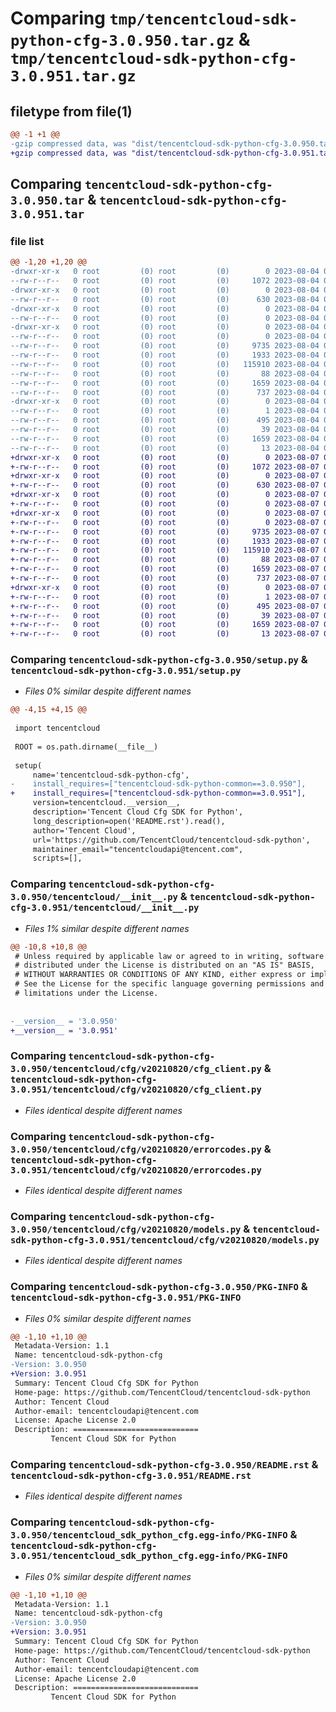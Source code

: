 # Comparing `tmp/tencentcloud-sdk-python-cfg-3.0.950.tar.gz` & `tmp/tencentcloud-sdk-python-cfg-3.0.951.tar.gz`

## filetype from file(1)

```diff
@@ -1 +1 @@
-gzip compressed data, was "dist/tencentcloud-sdk-python-cfg-3.0.950.tar", last modified: Fri Aug  4 00:22:19 2023, max compression
+gzip compressed data, was "dist/tencentcloud-sdk-python-cfg-3.0.951.tar", last modified: Mon Aug  7 00:21:55 2023, max compression
```

## Comparing `tencentcloud-sdk-python-cfg-3.0.950.tar` & `tencentcloud-sdk-python-cfg-3.0.951.tar`

### file list

```diff
@@ -1,20 +1,20 @@
-drwxr-xr-x   0 root         (0) root         (0)        0 2023-08-04 00:22:19.000000 tencentcloud-sdk-python-cfg-3.0.950/
--rw-r--r--   0 root         (0) root         (0)     1072 2023-08-04 00:22:19.000000 tencentcloud-sdk-python-cfg-3.0.950/setup.py
-drwxr-xr-x   0 root         (0) root         (0)        0 2023-08-04 00:22:19.000000 tencentcloud-sdk-python-cfg-3.0.950/tencentcloud/
--rw-r--r--   0 root         (0) root         (0)      630 2023-08-04 00:22:19.000000 tencentcloud-sdk-python-cfg-3.0.950/tencentcloud/__init__.py
-drwxr-xr-x   0 root         (0) root         (0)        0 2023-08-04 00:22:19.000000 tencentcloud-sdk-python-cfg-3.0.950/tencentcloud/cfg/
--rw-r--r--   0 root         (0) root         (0)        0 2023-08-04 00:22:19.000000 tencentcloud-sdk-python-cfg-3.0.950/tencentcloud/cfg/__init__.py
-drwxr-xr-x   0 root         (0) root         (0)        0 2023-08-04 00:22:19.000000 tencentcloud-sdk-python-cfg-3.0.950/tencentcloud/cfg/v20210820/
--rw-r--r--   0 root         (0) root         (0)        0 2023-08-04 00:22:19.000000 tencentcloud-sdk-python-cfg-3.0.950/tencentcloud/cfg/v20210820/__init__.py
--rw-r--r--   0 root         (0) root         (0)     9735 2023-08-04 00:22:19.000000 tencentcloud-sdk-python-cfg-3.0.950/tencentcloud/cfg/v20210820/cfg_client.py
--rw-r--r--   0 root         (0) root         (0)     1933 2023-08-04 00:22:19.000000 tencentcloud-sdk-python-cfg-3.0.950/tencentcloud/cfg/v20210820/errorcodes.py
--rw-r--r--   0 root         (0) root         (0)   115910 2023-08-04 00:22:19.000000 tencentcloud-sdk-python-cfg-3.0.950/tencentcloud/cfg/v20210820/models.py
--rw-r--r--   0 root         (0) root         (0)       88 2023-08-04 00:22:19.000000 tencentcloud-sdk-python-cfg-3.0.950/setup.cfg
--rw-r--r--   0 root         (0) root         (0)     1659 2023-08-04 00:22:19.000000 tencentcloud-sdk-python-cfg-3.0.950/PKG-INFO
--rw-r--r--   0 root         (0) root         (0)      737 2023-08-04 00:22:19.000000 tencentcloud-sdk-python-cfg-3.0.950/README.rst
-drwxr-xr-x   0 root         (0) root         (0)        0 2023-08-04 00:22:19.000000 tencentcloud-sdk-python-cfg-3.0.950/tencentcloud_sdk_python_cfg.egg-info/
--rw-r--r--   0 root         (0) root         (0)        1 2023-08-04 00:22:19.000000 tencentcloud-sdk-python-cfg-3.0.950/tencentcloud_sdk_python_cfg.egg-info/dependency_links.txt
--rw-r--r--   0 root         (0) root         (0)      495 2023-08-04 00:22:19.000000 tencentcloud-sdk-python-cfg-3.0.950/tencentcloud_sdk_python_cfg.egg-info/SOURCES.txt
--rw-r--r--   0 root         (0) root         (0)       39 2023-08-04 00:22:19.000000 tencentcloud-sdk-python-cfg-3.0.950/tencentcloud_sdk_python_cfg.egg-info/requires.txt
--rw-r--r--   0 root         (0) root         (0)     1659 2023-08-04 00:22:19.000000 tencentcloud-sdk-python-cfg-3.0.950/tencentcloud_sdk_python_cfg.egg-info/PKG-INFO
--rw-r--r--   0 root         (0) root         (0)       13 2023-08-04 00:22:19.000000 tencentcloud-sdk-python-cfg-3.0.950/tencentcloud_sdk_python_cfg.egg-info/top_level.txt
+drwxr-xr-x   0 root         (0) root         (0)        0 2023-08-07 00:21:55.000000 tencentcloud-sdk-python-cfg-3.0.951/
+-rw-r--r--   0 root         (0) root         (0)     1072 2023-08-07 00:21:55.000000 tencentcloud-sdk-python-cfg-3.0.951/setup.py
+drwxr-xr-x   0 root         (0) root         (0)        0 2023-08-07 00:21:55.000000 tencentcloud-sdk-python-cfg-3.0.951/tencentcloud/
+-rw-r--r--   0 root         (0) root         (0)      630 2023-08-07 00:21:55.000000 tencentcloud-sdk-python-cfg-3.0.951/tencentcloud/__init__.py
+drwxr-xr-x   0 root         (0) root         (0)        0 2023-08-07 00:21:55.000000 tencentcloud-sdk-python-cfg-3.0.951/tencentcloud/cfg/
+-rw-r--r--   0 root         (0) root         (0)        0 2023-08-07 00:21:55.000000 tencentcloud-sdk-python-cfg-3.0.951/tencentcloud/cfg/__init__.py
+drwxr-xr-x   0 root         (0) root         (0)        0 2023-08-07 00:21:55.000000 tencentcloud-sdk-python-cfg-3.0.951/tencentcloud/cfg/v20210820/
+-rw-r--r--   0 root         (0) root         (0)        0 2023-08-07 00:21:55.000000 tencentcloud-sdk-python-cfg-3.0.951/tencentcloud/cfg/v20210820/__init__.py
+-rw-r--r--   0 root         (0) root         (0)     9735 2023-08-07 00:21:55.000000 tencentcloud-sdk-python-cfg-3.0.951/tencentcloud/cfg/v20210820/cfg_client.py
+-rw-r--r--   0 root         (0) root         (0)     1933 2023-08-07 00:21:55.000000 tencentcloud-sdk-python-cfg-3.0.951/tencentcloud/cfg/v20210820/errorcodes.py
+-rw-r--r--   0 root         (0) root         (0)   115910 2023-08-07 00:21:55.000000 tencentcloud-sdk-python-cfg-3.0.951/tencentcloud/cfg/v20210820/models.py
+-rw-r--r--   0 root         (0) root         (0)       88 2023-08-07 00:21:55.000000 tencentcloud-sdk-python-cfg-3.0.951/setup.cfg
+-rw-r--r--   0 root         (0) root         (0)     1659 2023-08-07 00:21:55.000000 tencentcloud-sdk-python-cfg-3.0.951/PKG-INFO
+-rw-r--r--   0 root         (0) root         (0)      737 2023-08-07 00:21:55.000000 tencentcloud-sdk-python-cfg-3.0.951/README.rst
+drwxr-xr-x   0 root         (0) root         (0)        0 2023-08-07 00:21:55.000000 tencentcloud-sdk-python-cfg-3.0.951/tencentcloud_sdk_python_cfg.egg-info/
+-rw-r--r--   0 root         (0) root         (0)        1 2023-08-07 00:21:55.000000 tencentcloud-sdk-python-cfg-3.0.951/tencentcloud_sdk_python_cfg.egg-info/dependency_links.txt
+-rw-r--r--   0 root         (0) root         (0)      495 2023-08-07 00:21:55.000000 tencentcloud-sdk-python-cfg-3.0.951/tencentcloud_sdk_python_cfg.egg-info/SOURCES.txt
+-rw-r--r--   0 root         (0) root         (0)       39 2023-08-07 00:21:55.000000 tencentcloud-sdk-python-cfg-3.0.951/tencentcloud_sdk_python_cfg.egg-info/requires.txt
+-rw-r--r--   0 root         (0) root         (0)     1659 2023-08-07 00:21:55.000000 tencentcloud-sdk-python-cfg-3.0.951/tencentcloud_sdk_python_cfg.egg-info/PKG-INFO
+-rw-r--r--   0 root         (0) root         (0)       13 2023-08-07 00:21:55.000000 tencentcloud-sdk-python-cfg-3.0.951/tencentcloud_sdk_python_cfg.egg-info/top_level.txt
```

### Comparing `tencentcloud-sdk-python-cfg-3.0.950/setup.py` & `tencentcloud-sdk-python-cfg-3.0.951/setup.py`

 * *Files 0% similar despite different names*

```diff
@@ -4,15 +4,15 @@
 
 import tencentcloud
 
 ROOT = os.path.dirname(__file__)
 
 setup(
     name='tencentcloud-sdk-python-cfg',
-    install_requires=["tencentcloud-sdk-python-common==3.0.950"],
+    install_requires=["tencentcloud-sdk-python-common==3.0.951"],
     version=tencentcloud.__version__,
     description='Tencent Cloud Cfg SDK for Python',
     long_description=open('README.rst').read(),
     author='Tencent Cloud',
     url='https://github.com/TencentCloud/tencentcloud-sdk-python',
     maintainer_email="tencentcloudapi@tencent.com",
     scripts=[],
```

### Comparing `tencentcloud-sdk-python-cfg-3.0.950/tencentcloud/__init__.py` & `tencentcloud-sdk-python-cfg-3.0.951/tencentcloud/__init__.py`

 * *Files 1% similar despite different names*

```diff
@@ -10,8 +10,8 @@
 # Unless required by applicable law or agreed to in writing, software
 # distributed under the License is distributed on an "AS IS" BASIS,
 # WITHOUT WARRANTIES OR CONDITIONS OF ANY KIND, either express or implied.
 # See the License for the specific language governing permissions and
 # limitations under the License.
 
 
-__version__ = '3.0.950'
+__version__ = '3.0.951'
```

### Comparing `tencentcloud-sdk-python-cfg-3.0.950/tencentcloud/cfg/v20210820/cfg_client.py` & `tencentcloud-sdk-python-cfg-3.0.951/tencentcloud/cfg/v20210820/cfg_client.py`

 * *Files identical despite different names*

### Comparing `tencentcloud-sdk-python-cfg-3.0.950/tencentcloud/cfg/v20210820/errorcodes.py` & `tencentcloud-sdk-python-cfg-3.0.951/tencentcloud/cfg/v20210820/errorcodes.py`

 * *Files identical despite different names*

### Comparing `tencentcloud-sdk-python-cfg-3.0.950/tencentcloud/cfg/v20210820/models.py` & `tencentcloud-sdk-python-cfg-3.0.951/tencentcloud/cfg/v20210820/models.py`

 * *Files identical despite different names*

### Comparing `tencentcloud-sdk-python-cfg-3.0.950/PKG-INFO` & `tencentcloud-sdk-python-cfg-3.0.951/PKG-INFO`

 * *Files 0% similar despite different names*

```diff
@@ -1,10 +1,10 @@
 Metadata-Version: 1.1
 Name: tencentcloud-sdk-python-cfg
-Version: 3.0.950
+Version: 3.0.951
 Summary: Tencent Cloud Cfg SDK for Python
 Home-page: https://github.com/TencentCloud/tencentcloud-sdk-python
 Author: Tencent Cloud
 Author-email: tencentcloudapi@tencent.com
 License: Apache License 2.0
 Description: ============================
         Tencent Cloud SDK for Python
```

### Comparing `tencentcloud-sdk-python-cfg-3.0.950/README.rst` & `tencentcloud-sdk-python-cfg-3.0.951/README.rst`

 * *Files identical despite different names*

### Comparing `tencentcloud-sdk-python-cfg-3.0.950/tencentcloud_sdk_python_cfg.egg-info/PKG-INFO` & `tencentcloud-sdk-python-cfg-3.0.951/tencentcloud_sdk_python_cfg.egg-info/PKG-INFO`

 * *Files 0% similar despite different names*

```diff
@@ -1,10 +1,10 @@
 Metadata-Version: 1.1
 Name: tencentcloud-sdk-python-cfg
-Version: 3.0.950
+Version: 3.0.951
 Summary: Tencent Cloud Cfg SDK for Python
 Home-page: https://github.com/TencentCloud/tencentcloud-sdk-python
 Author: Tencent Cloud
 Author-email: tencentcloudapi@tencent.com
 License: Apache License 2.0
 Description: ============================
         Tencent Cloud SDK for Python
```

